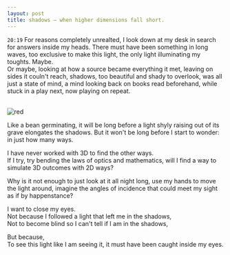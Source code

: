 ```yaml
---
layout: post
title: shadows — when higher dimensions fall short.
---
```


`20:19` For reasons completely unrealted, I look down at my desk in search for answers inside my heads. There must have been something in long waves, too exclusive to make this light, the only light illuminating my toughts. Maybe.<br>
Or maybe, looking at how a source became everything it met, leaving on sides it couln't reach, shadows, too beautiful and shady to overlook, was all just a state of mind, a mind looking back on books read beforehand, while stuck in a play next, now playing on repeat.<br><br>

![red](/public/assets/images/red.png)

Like a bean germinating, it will be long before a light shyly raising out of its grave elongates the shadows. But it won't be long before I start to  wonder: in just how many ways.

I have never worked with 3D to find the other ways.<br>
If I try, try bending the laws of optics and mathematics, will I find a way to simulate 3D outcomes with 2D ways?

Why is it not enough to just look at it all night long, use my hands to move the light around, imagine the angles of incidence that could meet my sight as if by happenstance?

I want to close my eyes.<br>
Not because I followed a light that left me in the shadows,<br>
Not to become blind so I can't tell if I am in the shadows,<br>

But because,<br>
To see this light like I am seeing it, it must have been caught inside my eyes.
